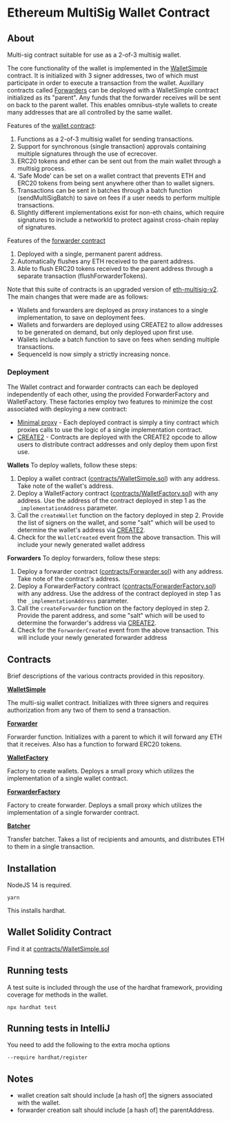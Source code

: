 # Ethereum MultiSig Wallet Contract

## About

Multi-sig contract suitable for use as a 2-of-3 multisig wallet.

The core functionality of the wallet is implemented in the [WalletSimple](contracts/WalletSimple.sol) contract. It is initialized with 3 signer addresses, two of which must participate in order to execute a transaction from the wallet.
Auxillary contracts called [Forwarders](contracts/Forwarder.sol) can be deployed with a WalletSimple contract initialized as its "parent". Any funds that the forwarder receives will be sent on back to the parent wallet. This enables omnibus-style wallets to create many addresses that are all controlled by the same wallet.

Features of the [wallet contract](contracts/WalletSimple.sol):

1. Functions as a 2-of-3 multisig wallet for sending transactions.
2. Support for synchronous (single transaction) approvals containing multiple signatures through the use of ecrecover.
3. ERC20 tokens and ether can be sent out from the main wallet through a multisig process.
4. ‘Safe Mode’ can be set on a wallet contract that prevents ETH and ERC20 tokens from being sent anywhere other than to wallet signers.
5. Transactions can be sent in batches through a batch function (sendMultiSigBatch) to save on fees if a user needs to perform multiple transactions.
6. Slightly different implementations exist for non-eth chains, which require signatures to include a networkId to protect against cross-chain replay of signatures.

Features of the [forwarder contract](contracts/Forwarder.sol)

1. Deployed with a single, permanent parent address.
2. Automatically flushes any ETH received to the parent address.
3. Able to flush ERC20 tokens received to the parent address through a separate transaction (flushForwarderTokens).

Note that this suite of contracts is an upgraded version of [eth-multisig-v2](https://github.com/bitgo/eth-multisig-v2). The main changes that were made are as follows:
- Wallets and forwarders are deployed as proxy instances to a single implementation, to save on deployment fees.
- Wallets and forwarders are deployed using CREATE2 to allow addresses to be generated on demand, but only deployed upon first use.
- Wallets include a batch function to save on fees when sending multiple transactions.
- SequenceId is now simply a strictly increasing nonce.

### Deployment
The Wallet contract and forwarder contracts can each be deployed independently of each other, using the provided ForwarderFactory and WalletFactory.
These factories employ two features to minimize the cost associated with deploying a new contract:
- [Minimal proxy](https://eips.ethereum.org/EIPS/eip-1167) - Each deployed contract is simply a tiny contract which proxies calls to use the logic of a single implementation contract.
- [CREATE2](https://eips.ethereum.org/EIPS/eip-1014) - Contracts are deployed with the CREATE2 opcode to allow users to distribute contract addresses and only deploy them upon first use.

**Wallets**
To deploy wallets, follow these steps:
1. Deploy a wallet contract ([contracts/WalletSimple.sol](contracts/WalletSimple.sol)) with any address. Take note of the wallet's address.
2. Deploy a WalletFactory contract ([contracts/WalletFactory.sol](contracts/WalletFactory.sol)) with any address. Use the address of the contract deployed in step 1 as the `_implementationAddress` parameter.
3. Call the `createWallet` function on the factory deployed in step 2. Provide the list of signers on the wallet, and some "salt" which will be used to determine the wallet's address via [CREATE2](https://eips.ethereum.org/EIPS/eip-1014).
4. Check for the `WalletCreated` event from the above transaction. This will include your newly generated wallet address

**Forwarders**
To deploy forwarders, follow these steps:
1. Deploy a forwarder contract ([contracts/Forwarder.sol](contracts/Forwarder.sol)) with any address. Take note of the contract's address.
2. Deploy a ForwarderFactory contract ([contracts/ForwarderFactory.sol](contracts/ForwarderFactory.sol)) with any address. Use the address of the contract deployed in step 1 as the `_implementationAddress` parameter.
3. Call the `createForwarder` function on the factory deployed in step 2. Provide the parent address, and some "salt" which will be used to determine the forwarder's address via [CREATE2](https://eips.ethereum.org/EIPS/eip-1014).
4. Check for the `ForwarderCreated` event from the above transaction. This will include your newly generated forwarder address


## Contracts
Brief descriptions of the various contracts provided in this repository.

[**WalletSimple**](contracts/WalletSimple.sol)

The multi-sig wallet contract. Initializes with three signers and requires authorization from any two of them to send a transaction.

[**Forwarder**](contracts/Forwarder.sol)

Forwarder function. Initializes with a parent to which it will forward any ETH that it receives. Also has a function to forward ERC20 tokens.

[**WalletFactory**](contracts/WalletFactory.sol)

Factory to create wallets. Deploys a small proxy which utilizes the implementation of a single wallet contract.

[**ForwarderFactory**](contracts/ForwarderFactory.sol)

Factory to create forwarder. Deploys a small proxy which utilizes the implementation of a single forwarder contract.

[**Batcher**](contracts/Batcher.sol)

Transfer batcher. Takes a list of recipients and amounts, and distributes ETH to them in a single transaction.

## Installation

NodeJS 14 is required.

```shell
yarn
```

This installs hardhat.

## Wallet Solidity Contract

Find it at [contracts/WalletSimple.sol](contracts/WalletSimple.sol)

## Running tests

A test suite is included through the use of the hardhat framework, providing coverage for methods in the wallet.

```shell
npx hardhat test
```

## Running tests in IntelliJ

You need to add the following to the extra mocha options
```
--require hardhat/register
```

## Notes
- wallet creation salt should include [a hash of] the signers associated with the wallet. 
- forwarder creation salt should include [a hash of] the parentAddress.

